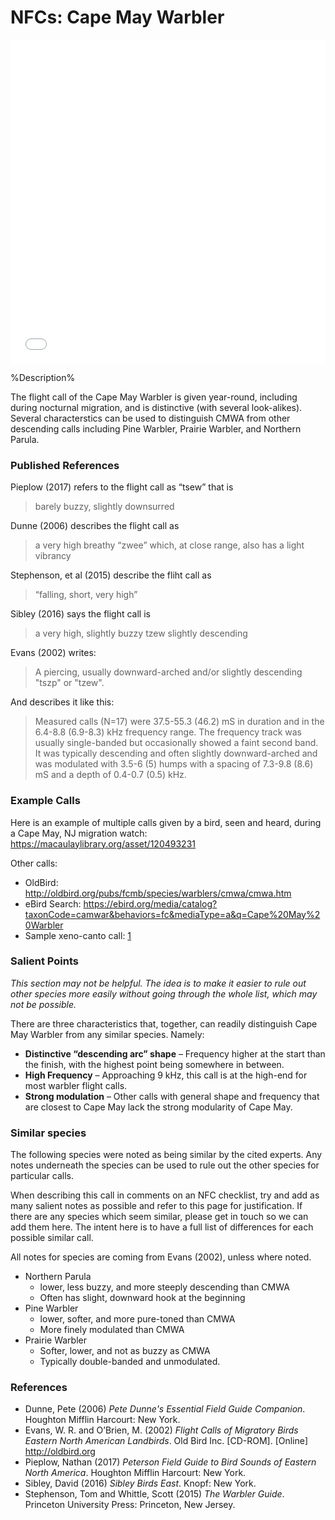 # NFCs: Cape May Warbler

<iframe width="640" height="518" src="%https://macaulaylibrary.org/asset/163175351/embed/640%" frameborder="0" allowfullscreen style="width:6040px;max-width:100%;"></iframe>

%Description%

The flight call of the Cape May Warbler is given year-round, including during nocturnal migration, and is distinctive (with several look-alikes). Several characterstics can be used to distinguish CMWA from other descending calls including Pine Warbler, Prairie Warbler, and Northern Parula.

### Published References

Pieplow (2017) refers to the flight call as “tsew” that is 

> barely buzzy, slightly downsurred

Dunne (2006) describes the flight call as 

> a very high breathy “zwee” which, at close range, also has a light vibrancy

Stephenson, et al (2015) describe the fliht call as 

> “falling, short, very high”

Sibley (2016) says the flight call is

> a very high, slightly buzzy tzew slightly descending

Evans (2002) writes:

> A piercing, usually downward-arched and/or slightly descending "tszp" or "tzew".

And describes it like this:

> Measured calls (N=17) were 37.5-55.3 (46.2) mS in duration and in the 6.4-8.8 (6.9-8.3) kHz frequency range. The frequency track was usually single-banded but occasionally showed a faint second band. It was typically descending and often slightly downward-arched and was modulated with 3.5-6 (5) humps with a spacing of 7.3-9.8 (8.6) mS and a depth of 0.4-0.7 (0.5) kHz.


### Example Calls

Here is an example of multiple calls given by a bird, seen and heard, during a Cape May, NJ migration watch: https://macaulaylibrary.org/asset/120493231

Other calls:

- OldBird: http://oldbird.org/pubs/fcmb/species/warblers/cmwa/cmwa.htm
- eBird Search: https://ebird.org/media/catalog?taxonCode=camwar&behaviors=fc&mediaType=a&q=Cape%20May%20Warbler
- Sample xeno-canto call: [1](https://www.xeno-canto.org/147633)

### Salient Points

_This section may not be helpful. The idea is to make it easier to rule out other species more easily without going through the whole list, which may not be possible._

There are three characteristics that, together, can readily distinguish Cape May Warbler from any similar species. Namely:
- **Distinctive “descending arc” shape** – Frequency higher at the start than the finish, with the highest point being somewhere in between.
- **High Frequency** – Approaching 9 kHz, this call is at the high-end for most warbler flight calls.
- **Strong modulation** – Other calls with general shape and frequency that are closest to Cape May lack the strong modularity of Cape May.


### Similar species

The following species were noted as being similar by the cited experts. Any notes underneath the species can be used to rule out the other species for particular calls.

When describing this call in comments on an NFC checklist, try and add as many salient notes as possible and refer to this page for justification. If there are any species which seem similar, please get in touch so we can add them here. The intent here is to have a full list of differences for each possible similar call.

All notes for species are coming from Evans (2002), unless where noted.

- Northern Parula
  - lower, less buzzy, and more steeply descending than CMWA
  - Often has slight, downward hook at the beginning
- Pine Warbler
  - lower, softer, and more pure-toned than CMWA
  - More finely modulated than CMWA
- Prairie Warbler
  - Softer, lower, and not as buzzy as CMWA
  - Typically double-banded and unmodulated.

### References

* Dunne, Pete (2006) _Pete Dunne's Essential Field Guide Companion_. Houghton Mifflin Harcourt: New York.
* Evans, W. R. and O’Brien, M. (2002) _Flight Calls of Migratory Birds Eastern North American Landbirds_. Old Bird Inc. [CD-ROM]. [Online] http://oldbird.org
* Pieplow, Nathan (2017) _Peterson Field Guide to Bird Sounds of Eastern North America_. Houghton Mifflin Harcourt: New York.
* Sibley, David (2016) _Sibley Birds East_. Knopf: New York.
* Stephenson, Tom and Whittle, Scott (2015) _The Warbler Guide_. Princeton University Press: Princeton, New Jersey.

